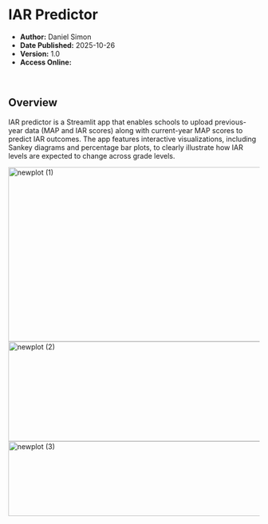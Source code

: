 # IAR Predictor

- **Author:** Daniel Simon
- **Date Published:** 2025-10-26
- **Version:** 1.0
- **Access Online:** []()

<br>

## Overview

IAR predictor is a Streamlit app that enables schools to upload previous-year data (MAP and IAR scores) along with current-year MAP scores to predict IAR outcomes. The app features interactive visualizations, including Sankey diagrams and percentage bar plots, to clearly illustrate how IAR levels are expected to change across grade levels.

<img width="547" height="350" alt="newplot (1)" src="https://github.com/user-attachments/assets/d18e8ebd-5a3f-4f66-85e3-4dc457593a13" />

<img width="547" height="200" alt="newplot (2)" src="https://github.com/user-attachments/assets/88fc950f-ae93-4636-af22-1829ece511db" />

<img width="547" height="150" alt="newplot (3)" src="https://github.com/user-attachments/assets/7d0db54f-422b-44e7-8ed9-7a48520332c0" />


